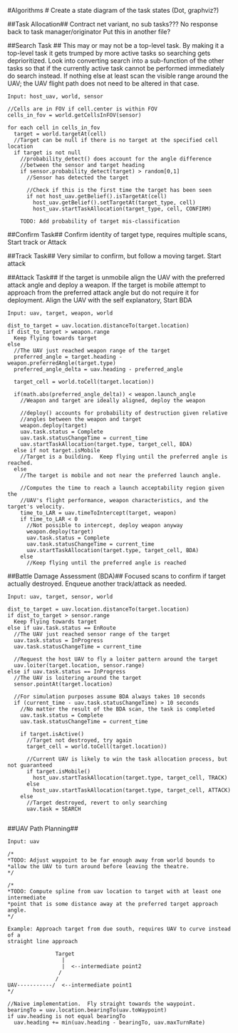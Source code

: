 
#Algorithms #
Create a state diagram of the task states (Dot, graphviz?)

##Task Allocation##
Contract net variant, no sub tasks??? No response back to task manager/originator
Put this in another file?

##Search Task ##
This may or may not be a top-level task.  By making it a top-level task it gets
trumped by more active tasks so searching gets deprioritized.  Look into
converting search into a sub-function of the other tasks so that if the currently
active task cannot be performed immediately do search instead.  If nothing else
at least scan the visible range around the UAV; the UAV flight path does not need
to be altered in that case.

~~~{.numberLines}
Input: host_uav, world, sensor

//Cells are in FOV if cell.center is within FOV
cells_in_fov = world.getCellsInFOV(sensor)

for each cell in cells_in_fov
  target = world.targetAt(cell)
  //Target can be null if there is no target at the specified cell location
  if target is not null
    //probability_detect() does account for the angle difference 
    //between the sensor and target heading
    if sensor.probability_detect(target) > random[0,1]
      //Sensor has detected the target
      
      //Check if this is the first time the target has been seen
      if not host_uav.getBelief().isTargetAt(cell)
        host_uav.getBelief().setTargetAt(target_type, cell)
        host_uav.startTaskAllocation(target_type, cell, CONFIRM)

    TODO: Add probability of target mis-classification
~~~

##Confirm Task##
Confirm identity of target type, requires multiple scans, Start track or Attack

##Track Task##
Very similar to confirm, but follow a moving target. Start attack

##Attack Task##
If the target is unmobile align the UAV with the preferred attack angle
 and deploy a weapon.  If the target is mobile attempt to approach from
 the preferred attack angle but do not require it for deployment.
Align the UAV with the 
self explanatory, Start BDA

~~~{.numberLines}
Input: uav, target, weapon, world

dist_to_target = uav.location.distanceTo(target.location)
if dist_to_target > weapon.range
  Keep flying towards target
else
  //The UAV just reached weapon range of the target
  preferred_angle = target.heading - weapon.preferredAngle(target.type)
  preferred_angle_delta = uav.heading - preferred_angle
  
  target_cell = world.toCell(target.location))
  
  if(math.abs(preferred_angle_delta)) < weapon.launch_angle
    //Weapon and target are ideally aligned, deploy the weapon
  
    //deploy() accounts for probability of destruction given relative 
    //angles between the weapon and target
    weapon.deploy(target)
    uav.task.status = Complete
    uav.task.statusChangeTime = current_time
    uav.startTaskAllocation(target.type, target_cell, BDA)
  else if not target.isMobile
    //Target is a building.  Keep flying until the preferred angle is reached.
  else
    //The target is mobile and not near the preferred launch angle.
  
    //Computes the time to reach a launch acceptability region given the 
    //UAV's flight performance, weapon characteristics, and the target's velocity.
    time_to_LAR = uav.timeToIntercept(target, weapon)
    if time_to_LAR < 0
      //Not possible to intercept, deploy weapon anyway
      weapon.deploy(target)
      uav.task.status = Complete
      uav.task.statusChangeTime = current_time
      uav.startTaskAllocation(target.type, target_cell, BDA)
    else
      //Keep flying until the preferred angle is reached 
~~~


##Battle Damage Assessment (BDA)##
Focused scans to confirm if target actually destroyed.  Enqueue another track/attack as needed.

~~~{.numberLines}
Input: uav, target, sensor, world

dist_to_target = uav.location.distanceTo(target.location)
if dist_to_target > sensor.range
  Keep flying towards target
else if uav.task.status == EnRoute
  //The UAV just reached sensor range of the target
  uav.task.status = InProgress
  uav.task.statusChangeTime = current_time
  
  //Request the host UAV to fly a loiter pattern around the target 
  uav.loiter(target.location, sensor.range)
else if uav.task.status == InProgress
  //The UAV is loitering around the target
  sensor.pointAt(target.location)
  
  //For simulation purposes assume BDA always takes 10 seconds
  if (current_time - uav.task.statusChangeTime) > 10 seconds
    //No matter the result of the BDA scan, the task is completed
    uav.task.status = Complete
    uav.task.statusChangeTime = current_time
  
    if target.isActive()
      //Target not destroyed, try again
      target_cell = world.toCell(target.location))
      
      //Current UAV is likely to win the task allocation process, but not guaranteed
      if target.isMobile()
        host_uav.startTaskAllocation(target.type, target_cell, TRACK)
      else
        host_uav.startTaskAllocation(target.type, target_cell, ATTACK)
    else
      //Target destroyed, revert to only searching
      uav.task = SEARCH
      
~~~

##UAV Path Planning##
~~~{.numberLines}
Input: uav

/*
*TODO: Adjust waypoint to be far enough away from world bounds to 
*allow the UAV to turn around before leaving the theatre.
*/

/*
*TODO: Compute spline from uav location to target with at least one intermediate
*point that is some distance away at the preferred target approach angle.
*/

Example: Approach target from due south, requires UAV to curve instead of a 
straight line approach

               Target
                 |
                 |  <--intermediate point2
                /             
               /
UAV-----------/  <--intermediate point1
*/

//Naive implementation.  Fly straight towards the waypoint.
bearingTo = uav.location.bearingTo(uav.toWaypoint)
if uav.heading is not equal bearingTo
  uav.heading += min(uav.heading - bearingTo, uav.maxTurnRate)

~~~